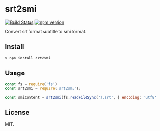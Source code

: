 # srt2smi

[![Build Status](https://travis-ci.org/springuper/srt2smi.svg?branch=master)](https://travis-ci.org/springuper/srt2smi)
[![npm version](https://badge.fury.io/js/srt2smi.svg)](https://badge.fury.io/js/srt2smi)

Convert srt format subtitle to smi format.

## Install

```bash
$ npm install srt2smi
```

## Usage

```js
const fs = require('fs');
const srt2smi = require('srt2smi');

const smiContent = srt2smi(fs.readFileSync('a.srt', { encoding: 'utf8' }));
```

## License

MIT.
